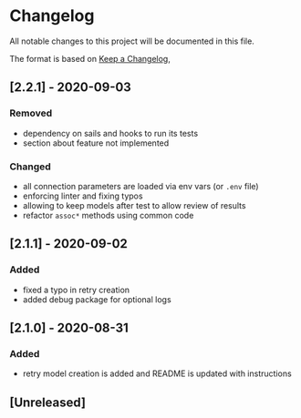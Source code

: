 # Changelog

All notable changes to this project will be documented in this file.

The format is based on [Keep a Changelog](https://keepachangelog.com/en/1.0.0/),

## [2.2.1] - 2020-09-03

### Removed

- dependency on sails and hooks to run its tests
- section about feature not implemented

### Changed

- all connection parameters are loaded via env vars (or `.env` file)
- enforcing linter and fixing typos
- allowing to keep models after test to allow review of results
- refactor `assoc*` methods using common code

## [2.1.1] - 2020-09-02

### Added

- fixed a typo in retry creation
- added debug package for optional logs

## [2.1.0] - 2020-08-31

### Added

- retry model creation is added and README is updated with instructions

## [Unreleased]
